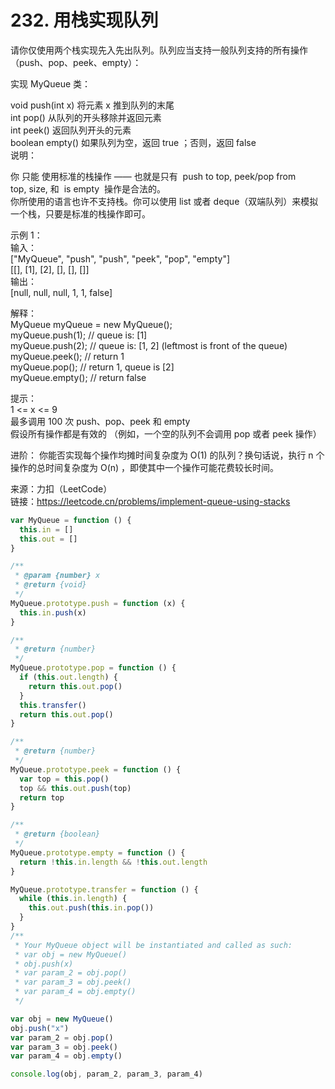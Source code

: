 # 232. 用栈实现队列

请你仅使用两个栈实现先入先出队列。队列应当支持一般队列支持的所有操作（push、pop、peek、empty）：

实现 MyQueue 类：

void push(int x) 将元素 x 推到队列的末尾  
int pop() 从队列的开头移除并返回元素  
int peek() 返回队列开头的元素  
boolean empty() 如果队列为空，返回 true ；否则，返回 false  
说明：

你 只能 使用标准的栈操作 —— 也就是只有  push to top, peek/pop from top, size, 和  is empty  操作是合法的。  
你所使用的语言也许不支持栈。你可以使用 list 或者 deque（双端队列）来模拟一个栈，只要是标准的栈操作即可。

示例 1：  
输入：  
["MyQueue", "push", "push", "peek", "pop", "empty"]  
[[], [1], [2], [], [], []]  
输出：  
[null, null, null, 1, 1, false]

解释：  
MyQueue myQueue = new MyQueue();  
myQueue.push(1); // queue is: [1]  
myQueue.push(2); // queue is: [1, 2] (leftmost is front of the queue)  
myQueue.peek(); // return 1  
myQueue.pop(); // return 1, queue is [2]  
myQueue.empty(); // return false

提示：  
1 <= x <= 9  
最多调用 100 次 push、pop、peek 和 empty  
假设所有操作都是有效的 （例如，一个空的队列不会调用 pop 或者 peek 操作）

进阶：
你能否实现每个操作均摊时间复杂度为 O(1) 的队列？换句话说，执行 n 个操作的总时间复杂度为 O(n) ，即使其中一个操作可能花费较长时间。

来源：力扣（LeetCode）  
链接：https://leetcode.cn/problems/implement-queue-using-stacks

```javascript
var MyQueue = function () {
  this.in = []
  this.out = []
}

/**
 * @param {number} x
 * @return {void}
 */
MyQueue.prototype.push = function (x) {
  this.in.push(x)
}

/**
 * @return {number}
 */
MyQueue.prototype.pop = function () {
  if (this.out.length) {
    return this.out.pop()
  }
  this.transfer()
  return this.out.pop()
}

/**
 * @return {number}
 */
MyQueue.prototype.peek = function () {
  var top = this.pop()
  top && this.out.push(top)
  return top
}

/**
 * @return {boolean}
 */
MyQueue.prototype.empty = function () {
  return !this.in.length && !this.out.length
}

MyQueue.prototype.transfer = function () {
  while (this.in.length) {
    this.out.push(this.in.pop())
  }
}
/**
 * Your MyQueue object will be instantiated and called as such:
 * var obj = new MyQueue()
 * obj.push(x)
 * var param_2 = obj.pop()
 * var param_3 = obj.peek()
 * var param_4 = obj.empty()
 */

var obj = new MyQueue()
obj.push("x")
var param_2 = obj.pop()
var param_3 = obj.peek()
var param_4 = obj.empty()

console.log(obj, param_2, param_3, param_4)
```
